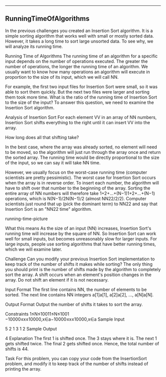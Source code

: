 ﻿-------------------------------------------------------------
RunningTimeOfAlgorithms
-------------------------------------------------------------

In the previous challenges you created an Insertion Sort algorithm. It is a simple sorting algorithm that works well with small or mostly sorted data. However, it takes a long time to sort large unsorted data. To see why, we will analyze its running time.

Running Time of Algorithms 
The running time of an algorithm for a specific input depends on the number of operations executed. The greater the number of operations, the longer the running time of an algorithm. We usually want to know how many operations an algorithm will execute in proportion to the size of its input, which we will call NN.

For example, the first two input files for Insertion Sort were small, so it was able to sort them quickly. But the next two files were larger and sorting them took more time. What is the ratio of the running time of Insertion Sort to the size of the input? To answer this question, we need to examine the Insertion Sort algorithm.

Analysis of Insertion Sort 
For each element VV in an array of NN numbers, Insertion Sort shifts everything to the right until it can insert VV into the array.

How long does all that shifting take?

In the best case, where the array was already sorted, no element will need to be moved, so the algorithm will just run through the array once and return the sorted array. The running time would be directly proportional to the size of the input, so we can say it will take NN time.

However, we usually focus on the worst-case running time (computer scientists are pretty pessimistic). The worst case for Insertion Sort occurs when the array is in reverse order. To insert each number, the algorithm will have to shift over that number to the beginning of the array. Sorting the entire array of NN numbers will therefore take 1+2+...+(N−1)1+2+...+(N−1) operations, which is N(N−1)/2N(N−1)/2 (almost NN22/2/2). Computer scientists just round that up (pick the dominant term) to NN22 and say that Insertion Sort is an "NN22 time" algorithm.

running-time-picture

What this means 
As the size of an input (NN) increases, Insertion Sort's running time will increase by the square of NN. So Insertion Sort can work well for small inputs, but becomes unreasonably slow for larger inputs. For large inputs, people use sorting algorithms that have better running times, which we will examine later.

Challenge 
Can you modify your previous Insertion Sort implementation to keep track of the number of shifts it makes while sorting? The only thing you should print is the number of shifts made by the algorithm to completely sort the array. A shift occurs when an element's position changes in the array. Do not shift an element if it is not necessary.

Input Format 
The first line contains NN, the number of elements to be sorted. The next line contains NN integers a[1]a[1], a[2]a[2], ..., a[N]a[N].

Output Format 
Output the number of shifts it takes to sort the array.

Constraints 
1≤N≤10011≤N≤1001 
−10000≤x≤10000,x∈a−10000≤x≤10000,x∈a
Sample Input

5
2 1 3 1 2
Sample Output

4
Explanation 
The first 1 is shifted once. The 3 stays where it is. The next 1 gets shifted twice. The final 2 gets shifted once. Hence, the total number of shifts is 44.

Task 
For this problem, you can copy your code from the InsertionSort problem, and modify it to keep track of the number of shifts instead of printing the array.